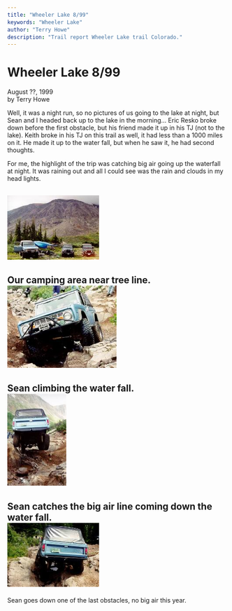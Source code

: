 ```yaml
---
title: "Wheeler Lake 8/99"
keywords: "Wheeler Lake"
author: "Terry Howe"
description: "Trail report Wheeler Lake trail Colorado."
---
```

# Wheeler Lake 8/99

August ??, 1999  
by Terry Howe  

Well, it was a night run, so no pictures of us going to the lake at night, but Sean and I headed back up to the lake in the morning... Eric Resko broke down before the first obstacle, but his friend made it up in his TJ (not to the lake). Keith broke in his TJ on this trail as well, it had less than a 1000 miles on it. He made it up to the water fall, but when he saw it, he had second thoughts.

For me, the highlight of the trip was catching big air going up the waterfall at night. It was raining out and all I could see was the rain and clouds in my head lights. 

![Wheeler Lake](../../img/terry/trail/wl990704.jpg)  
---  
Our camping area near tree line.   
![Wheeler Lake](../../img/terry/trail/wl990703.jpg)  
---  
Sean climbing the water fall.   
![Wheeler Lake](../../img/terry/trail/wl990702.jpg)  
---  
Sean catches the big air line coming down the water fall.   
![Wheeler Lake](../../img/terry/trail/wl990701.jpg)  
---  
Sean goes down one of the last obstacles, no big air this year.